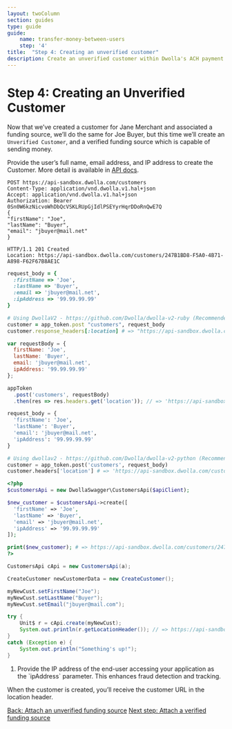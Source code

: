 ```yaml
---
layout: twoColumn
section: guides
type: guide
guide:
    name: transfer-money-between-users
    step: '4'
title:  "Step 4: Creating an unverified customer"
description: Create an unverified customer within Dwolla's ACH payment API.
---
```


# Step 4: Creating an Unverified Customer

Now that we’ve created a customer for Jane Merchant and associated a funding source, we’ll do the same for Joe Buyer, but this time we’ll create an `Unverified Customer`, and a verified funding source which is capable of sending money.

Provide the user’s full name, email address, and IP address to create the Customer. More detail is available in [API docs](https://docsv2.dwolla.com/#customers). 

```raw
POST https://api-sandbox.dwolla.com/customers
Content-Type: application/vnd.dwolla.v1.hal+json
Accept: application/vnd.dwolla.v1.hal+json
Authorization: Bearer 0Sn0W6kzNicvoWhDbQcVSKLRUpGjIdlPSEYyrHqrDDoRnQwE7Q
{
"firstName": "Joe", 
"lastName": "Buyer",
"email": "jbuyer@mail.net"
}

HTTP/1.1 201 Created
Location: https://api-sandbox.dwolla.com/customers/247B1BD8-F5A0-4B71-A898-F62F67B8AE1C
```
```ruby
request_body = {
  :firstName => 'Joe',
  :lastName => 'Buyer',
  :email => 'jbuyer@mail.net',
  :ipAddress => '99.99.99.99'
}

# Using DwollaV2 - https://github.com/Dwolla/dwolla-v2-ruby (Recommended)
customer = app_token.post "customers", request_body
customer.response_headers[:location] # => "https://api-sandbox.dwolla.com/customers/247B1BD8-F5A0-4B71-A898-F62F67B8AE1C"

```
```javascript
var requestBody = {
  firstName: 'Joe',
  lastName: 'Buyer',
  email: 'jbuyer@mail.net',
  ipAddress: '99.99.99.99'
};

appToken
  .post('customers', requestBody)
  .then(res => res.headers.get('location')); // => 'https://api-sandbox.dwolla.com/customers/247B1BD8-F5A0-4B71-A898-F62F67B8AE1C'
```
```python
request_body = {
  'firstName': 'Joe',
  'lastName': 'Buyer',
  'email': 'jbuyer@mail.net',
  'ipAddress': '99.99.99.99'
}

# Using dwollav2 - https://github.com/Dwolla/dwolla-v2-python (Recommended)
customer = app_token.post('customers', request_body)
customer.headers['location'] # => 'https://api-sandbox.dwolla.com/customers/247B1BD8-F5A0-4B71-A898-F62F67B8AE1C'
```
```php
<?php
$customersApi = new DwollaSwagger\CustomersApi($apiClient);

$new_customer = $customersApi->create([
  'firstName' => 'Joe',
  'lastName' => 'Buyer',
  'email' => 'jbuyer@mail.net',
  'ipAddress' => '99.99.99.99'
]);

print($new_customer); # => https://api-sandbox.dwolla.com/customers/247B1BD8-F5A0-4B71-A898-F62F67B8AE1C
?>
```
```java
CustomersApi cApi = new CustomersApi(a);

CreateCustomer newCustomerData = new CreateCustomer();

myNewCust.setFirstName("Joe");
myNewCust.setLastName("Buyer");
myNewCust.setEmail("jbuyer@mail.com");

try {
    Unit$ r = cApi.create(myNewCust);
    System.out.println(r.getLocationHeader()); // => https://api-sandbox.dwolla.com/customers/247B1BD8-F5A0-4B71-A898-F62F67B8AE1C
}
catch (Exception e) {
    System.out.println("Something's up!");
}
```

<ol class = "alerts">
    <li class="alert icon-alert-info">
      Provide the IP address of the end-user accessing your application as the `ipAddress` parameter. This enhances fraud detection and tracking.
    </li>
</ol>

When the customer is created, you’ll receive the customer URL in the location header.

<nav class="pager-nav">
    <a href="./attach-unverified-bank.html">Back: Attach an unverified funding source</a>
    <a href="attach-verified-bank.html">Next step: Attach a verified funding source</a>
</nav>

